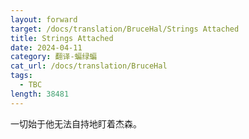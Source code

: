 ```yaml
---
layout: forward
target: /docs/translation/BruceHal/Strings Attached
title: Strings Attached
date: 2024-04-11
category: 翻译-蝙绿蝙
cat_url: /docs/translation/BruceHal
tags: 
  - TBC
length: 38481
---
```


一切始于他无法自持地盯着杰森。
